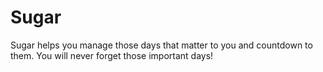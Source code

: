 # Sugar

Sugar helps you manage those days that matter to you and countdown to them. You will never forget those important days!
